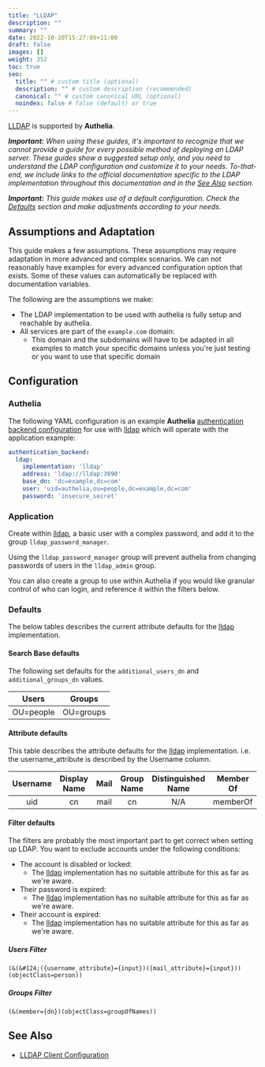 ```yaml
---
title: "LLDAP"
description: ""
summary: ""
date: 2022-10-20T15:27:09+11:00
draft: false
images: []
weight: 352
toc: true
seo:
  title: "" # custom title (optional)
  description: "" # custom description (recommended)
  canonical: "" # custom canonical URL (optional)
  noindex: false # false (default) or true
---
```


[LLDAP] is supported by __Authelia__.

*__Important:__ When using these guides, it's important to recognize that we cannot provide a guide for every possible
method of deploying an LDAP server. These guides show a suggested setup only, and you need to understand the LDAP
configuration and customize it to your needs. To-that-end, we include links to the official documentation specific to
the LDAP implementation throughout this documentation and in the [See Also](#see-also) section.*

*__Important:__ This guide makes use of a default configuration. Check the [Defaults](#defaults) section
and make adjustments according to your needs.*

## Assumptions and Adaptation

This guide makes a few assumptions. These assumptions may require adaptation in more advanced and complex scenarios. We
can not reasonably have examples for every advanced configuration option that exists. Some of these values can
automatically be replaced with documentation variables.

The following are the assumptions we make:

* The LDAP implementation to be used with authelia is fully setup and reachable by authelia.
* All services are part of the `example.com` domain:
  * This domain and the subdomains will have to be adapted in all examples to match your specific domains unless you're
    just testing or you want to use that specific domain

## Configuration

### Authelia

The following YAML configuration is an example __Authelia__ [authentication backend configuration] for use with [lldap] which will operate with the application example:

```yaml {title="configuration.yml"}
authentication_backend:
  ldap:
    implementation: 'lldap'
    address: 'ldap://lldap:3890'
    base_dn: 'dc=example,dc=com'
    user: 'uid=authelia,ou=people,dc=example,dc=com'
    password: 'insecure_secret'
```

### Application

Create within [lldap], a basic user with a complex password, and add it to the group `lldap_password_manager`.

Using the `lldap_password_manager` group will prevent authelia from changing passwords of users in the `lldap_admin` group.

You can also create a group to use within Authelia if you would like granular control of who can login, and reference it
within the filters below.

### Defaults

The below tables describes the current attribute defaults for the [lldap] implementation.

#### Search Base defaults

The following set defaults for the `additional_users_dn` and `additional_groups_dn` values.

|   Users   |  Groups   |
|:---------:|:---------:|
| OU=people | OU=groups |

#### Attribute defaults

This table describes the attribute defaults for the [lldap] implementation. i.e. the username_attribute is described by the
Username column.

|    Username    | Display Name | Mail | Group Name | Distinguished Name | Member Of |
|:--------------:|:------------:|:----:|:----------:|:------------------:|:---------:|
|      uid       |      cn      | mail |     cn     |        N/A         | memberOf  |

#### Filter defaults

The filters are probably the most important part to get correct when setting up LDAP. You want to exclude accounts under
the following conditions:

- The account is disabled or locked:
  - The [lldap] implementation has no suitable attribute for this as far as we're aware.
- Their password is expired:
  - The [lldap] implementation has no suitable attribute for this as far as we're aware.
- Their account is expired:
  - The [lldap] implementation has no suitable attribute for this as far as we're aware.

##### Users Filter
```text
(&(&#124;({username_attribute}={input})({mail_attribute}={input}))(objectClass=person))
```

##### Groups Filter
```text
(&(member={dn})(objectClass=groupOfNames))
```

## See Also
* [LLDAP Client Configuration](https://github.com/lldap/lldap?tab=readme-ov-file#client-configuration)

[Authelia]: https://www.authelia.com
[lldap]: https://github.com/lldap/lldap
[authentication backend configuration]: ../../../configuration/first-factor/ldap.md
